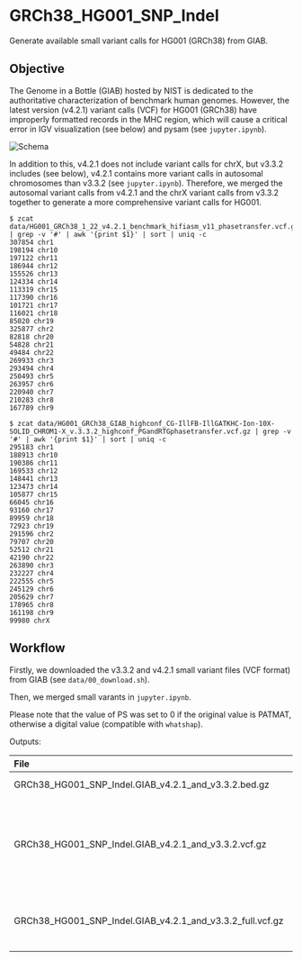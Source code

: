 # GRCh38_HG001_SNP_Indel

Generate available small variant calls for HG001 (GRCh38) from GIAB.

## Objective

The Genome in a Bottle (GIAB) hosted by NIST is dedicated to the authoritative characterization of benchmark human genomes. However, the latest version (v4.2.1) variant calls (VCF) for HG001 (GRCh38) have improperly formatted records in the MHC region, which will cause a critical error in IGV visualization (see below) and pysam (see `jupyter.ipynb`).

![Schema](images/igv_error_info.png)

In addition to this, v4.2.1 does not include variant calls for chrX, but v3.3.2 includes (see below), v4.2.1 contains more variant calls in autosomal chromosomes than v3.3.2 (see `jupyter.ipynb`). Therefore, we merged the autosomal variant calls from v4.2.1 and the chrX variant calls from v3.3.2 together to generate a more comprehensive variant calls for HG001.

    $ zcat data/HG001_GRCh38_1_22_v4.2.1_benchmark_hifiasm_v11_phasetransfer.vcf.gz | grep -v '#' | awk '{print $1}' | sort | uniq -c 
    307854 chr1
    198194 chr10
    197122 chr11
    186944 chr12
    155526 chr13
    124334 chr14
    113319 chr15
    117390 chr16
    101721 chr17
    116021 chr18
    85020 chr19
    325877 chr2
    82818 chr20
    54828 chr21
    49484 chr22
    269933 chr3
    293494 chr4
    250493 chr5
    263957 chr6
    220940 chr7
    210283 chr8
    167789 chr9

    $ zcat data/HG001_GRCh38_GIAB_highconf_CG-IllFB-IllGATKHC-Ion-10X-SOLID_CHROM1-X_v.3.3.2_highconf_PGandRTGphasetransfer.vcf.gz | grep -v '#' | awk '{print $1}' | sort | uniq -c
    295183 chr1
    188913 chr10
    190386 chr11
    169533 chr12
    148441 chr13
    123473 chr14
    105877 chr15
    66045 chr16
    93160 chr17
    89959 chr18
    72923 chr19
    291596 chr2
    79707 chr20
    52512 chr21
    42190 chr22
    263890 chr3
    232227 chr4
    222555 chr5
    245129 chr6
    205629 chr7
    178965 chr8
    161198 chr9
    99980 chrX


## Workflow

Firstly, we downloaded the v3.3.2 and v4.2.1 small variant files (VCF format) from GIAB (see `data/00_download.sh`).

Then, we merged small varants in `jupyter.ipynb`.

Please note that the value of PS was set to 0 if the original value is PATMAT, otherwise a digital value (compatible with `whatshap`). 

Outputs:

| File | Description |
| :-- | :-- |
| GRCh38_HG001_SNP_Indel.GIAB_v4.2.1_and_v3.3.2.bed.gz | Benchmark regions |
| GRCh38_HG001_SNP_Indel.GIAB_v4.2.1_and_v3.3.2.vcf.gz | Merged small variants without redundant information. FORMAT field only contain 'GT:IGT:IPS:PS' |
| GRCh38_HG001_SNP_Indel.GIAB_v4.2.1_and_v3.3.2_full.vcf.gz | Merged small variants with full information from GIAB VCF. |
